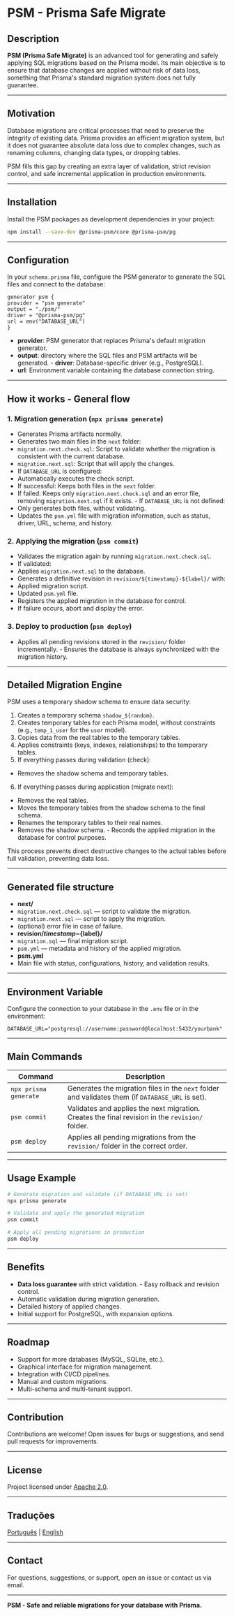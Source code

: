 # PSM - Prisma Safe Migrate

## Description

**PSM (Prisma Safe Migrate)** is an advanced tool for generating and safely applying SQL migrations based on the Prisma model. Its main objective is to ensure that database changes are applied without risk of data loss, something that Prisma's standard migration system does not fully guarantee.

---

## Motivation

Database migrations are critical processes that need to preserve the integrity of existing data. Prisma provides an efficient migration system, but it does not guarantee absolute data loss due to complex changes, such as renaming columns, changing data types, or dropping tables.

PSM fills this gap by creating an extra layer of validation, strict revision control, and safe incremental application in production environments.

---

## Installation

Install the PSM packages as development dependencies in your project:

```bash
npm install --save-dev @prisma-psm/core @prisma-psm/pg
```

---

## Configuration

In your `schema.prisma` file, configure the PSM generator to generate the SQL files and connect to the database:

```prisma
generator psm {
provider = "psm generate"
output = "./psm/"
driver = "@prisma-psm/pg"
url = env("DATABASE_URL")
}
```

- **provider**: PSM generator that replaces Prisma's default migration generator.
- **output**: directory where the SQL files and PSM artifacts will be generated. - **driver**: Database-specific driver (e.g., PostgreSQL).
- **url**: Environment variable containing the database connection string.

---

## How it works - General flow

### 1. Migration generation (`npx prisma generate`)

- Generates Prisma artifacts normally.
- Generates two main files in the `next` folder:
- `migration.next.check.sql`: Script to validate whether the migration is consistent with the current database.
- `migration.next.sql`: Script that will apply the changes.
- If `DATABASE_URL` is configured:
- Automatically executes the check script.
- If successful: Keeps both files in the `next` folder.
- If failed: Keeps only `migration.next.check.sql` and an error file, removing `migration.next.sql` if it exists. - If `DATABASE_URL` is not defined:
- Only generates both files, without validating.
- Updates the `psm.yml` file with migration information, such as status, driver, URL, schema, and history.

### 2. Applying the migration (`psm commit`)

- Validates the migration again by running `migration.next.check.sql`.
- If validated:
- Applies `migration.next.sql` to the database.
- Generates a definitive revision in `revision/${timestamp}-${label}/` with:
- Applied migration script.
- Updated `psm.yml` file.
- Registers the applied migration in the database for control.
- If failure occurs, abort and display the error.

### 3. Deploy to production (`psm deploy`)

- Applies all pending revisions stored in the `revision/` folder incrementally. - Ensures the database is always synchronized with the migration history.

---

## Detailed Migration Engine

PSM uses a temporary shadow schema to ensure data security:

1. Creates a temporary schema `shadow_${random}`.
2. Creates temporary tables for each Prisma model, without constraints (e.g., `temp_1_user` for the `user` model).
3. Copies data from the real tables to the temporary tables.
4. Applies constraints (keys, indexes, relationships) to the temporary tables.
5. If everything passes during validation (check):
- Removes the shadow schema and temporary tables.
6. If everything passes during application (migrate next):
- Removes the real tables.
- Moves the temporary tables from the shadow schema to the final schema.
- Renames the temporary tables to their real names.
- Removes the shadow schema. - Records the applied migration in the database for control purposes.

This process prevents direct destructive changes to the actual tables before full validation, preventing data loss.

---

## Generated file structure

- **next/**
- `migration.next.check.sql` — script to validate the migration.
- `migration.next.sql` — script to apply the migration.
- (optional) error file in case of failure.
- **revision/${timestamp}-${label}/**
- `migration.sql` — final migration script.
- `psm.yml` — metadata and history of the applied migration.
- **psm.yml**
- Main file with status, configurations, history, and validation results.

---

## Environment Variable

Configure the connection to your database in the `.env` file or in the environment:

```env
DATABASE_URL="postgresql://username:password@localhost:5432/yourbank"
```

---
## Main Commands

| Command | Description |
|----------------------|------------------------------------------------------------------------|
| `npx prisma generate` | Generates the migration files in the `next` folder and validates them (if `DATABASE_URL` is set). |
| `psm commit` | Validates and applies the next migration. Creates the final revision in the `revision/` folder. |
| `psm deploy` | Applies all pending migrations from the `revision/` folder in the correct order. |

---

## Usage Example

```bash
# Generate migration and validate (if DATABASE_URL is set)
npx prisma generate

# Validate and apply the generated migration
psm commit

# Apply all pending migrations in production
psm deploy
```

---

## Benefits

- **Data loss guarantee** with strict validation. - Easy rollback and revision control.
- Automatic validation during migration generation.
- Detailed history of applied changes.
- Initial support for PostgreSQL, with expansion options.

---

## Roadmap

- Support for more databases (MySQL, SQLite, etc.).
- Graphical interface for migration management.
- Integration with CI/CD pipelines.
- Manual and custom migrations.
- Multi-schema and multi-tenant support.

---

## Contribution

Contributions are welcome! Open issues for bugs or suggestions, and send pull requests for improvements.

---

## License

Project licensed under [Apache 2.0](./LICENSE).

---

## Traduções

[Português](./README.pt.md) | [English](./README.en.md)

---

## Contact

For questions, suggestions, or support, open an issue or contact us via email.

---

**PSM - Safe and reliable migrations for your database with Prisma.**
